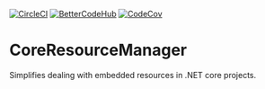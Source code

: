 [![CircleCI](https://circleci.com/gh/CptWesley/CoreResourceManager.svg?style=shield)](https://circleci.com/gh/CptWesley/CoreResourceManager)
[![BetterCodeHub](https://bettercodehub.com/edge/badge/CptWesley/CoreResourceManager?branch=master)](https://bettercodehub.com/results/CptWesley/CoreResourceManager)
[![CodeCov](https://codecov.io/gh/CptWesley/CoreResourceManager/branch/master/graph/badge.svg)](https://codecov.io/gh/CptWesley/CoreResourceManager/)

# CoreResourceManager
Simplifies dealing with embedded resources in .NET core projects.
